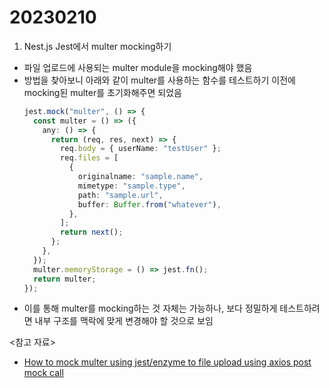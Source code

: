 # 20230210

1. Nest.js Jest에서 multer mocking하기

- 파일 업로드에 사용되는 multer module을 mocking해야 했음
- 방법을 찾아보니 아래와 같이 multer를 사용하는 함수를 테스트하기 이전에 mocking된 multer를 초기화해주면 되었음
  ```ts
  jest.mock("multer", () => {
    const multer = () => ({
      any: () => {
        return (req, res, next) => {
          req.body = { userName: "testUser" };
          req.files = [
            {
              originalname: "sample.name",
              mimetype: "sample.type",
              path: "sample.url",
              buffer: Buffer.from("whatever"),
            },
          ];
          return next();
        };
      },
    });
    multer.memoryStorage = () => jest.fn();
    return multer;
  });
  ```
- 이를 통해 multer를 mocking하는 것 자체는 가능하나, 보다 정밀하게 테스트하려면 내부 구조를 맥락에 맞게 변경해야 할 것으로 보임

<참고 자료>

- [How to mock multer using jest/enzyme to file upload using axios post mock call](https://stackoverflow.com/questions/66378761/how-to-mock-multer-using-jest-enzyme-to-file-upload-using-axios-post-mock-call)
